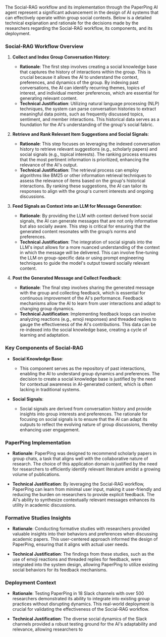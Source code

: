 The Social-RAG workflow and its implementation through the PaperPing AI agent represent a significant advancement in the design of AI systems that can effectively operate within group social contexts. Below is a detailed technical explanation and rationale for the decisions made by the researchers regarding the Social-RAG workflow, its components, and its deployment.

### Social-RAG Workflow Overview

1. **Collect and Index Group Conversation History**: 
   - **Rationale**: The first step involves creating a social knowledge base that captures the history of interactions within the group. This is crucial because it allows the AI to understand the context, preferences, and dynamics of the group. By indexing past conversations, the AI can identify recurring themes, topics of interest, and individual member preferences, which are essential for generating relevant content.
   - **Technical Justification**: Utilizing natural language processing (NLP) techniques, the system can parse conversation histories to extract meaningful data points, such as frequently discussed topics, sentiment, and member interactions. This historical data serves as a foundation for the AI's understanding of the group's social fabric.

2. **Retrieve and Rank Relevant Item Suggestions and Social Signals**: 
   - **Rationale**: This step focuses on leveraging the indexed conversation history to retrieve relevant suggestions (e.g., scholarly papers) and social signals (e.g., topical interests). The ranking process ensures that the most pertinent information is prioritized, enhancing the relevance of the AI's output.
   - **Technical Justification**: The retrieval process can employ algorithms like BM25 or other information retrieval techniques to assess the relevance of items based on the group's historical interactions. By ranking these suggestions, the AI can tailor its responses to align with the group's current interests and ongoing discussions.

3. **Feed Signals as Context into an LLM for Message Generation**: 
   - **Rationale**: By providing the LLM with context derived from social signals, the AI can generate messages that are not only informative but also socially aware. This step is critical for ensuring that the generated content resonates with the group’s norms and preferences.
   - **Technical Justification**: The integration of social signals into the LLM's input allows for a more nuanced understanding of the context in which the message will be delivered. This can involve fine-tuning the LLM on group-specific data or using prompt engineering techniques to guide the model's output toward socially relevant content.

4. **Post the Generated Message and Collect Feedback**: 
   - **Rationale**: The final step involves sharing the generated message with the group and collecting feedback, which is essential for continuous improvement of the AI's performance. Feedback mechanisms allow the AI to learn from user interactions and adapt to changing group dynamics.
   - **Technical Justification**: Implementing feedback loops can involve analyzing reactions (e.g., emoji responses) and threaded replies to gauge the effectiveness of the AI's contributions. This data can be re-indexed into the social knowledge base, creating a cycle of learning and adaptation.

### Key Components of Social-RAG

- **Social Knowledge Base**: 
  - This component serves as the repository of past interactions, enabling the AI to understand group dynamics and preferences. The decision to create a social knowledge base is justified by the need for contextual awareness in AI-generated content, which is often lacking in traditional systems.

- **Social Signals**: 
  - Social signals are derived from conversation history and provide insights into group interests and preferences. The rationale for focusing on social signals is to ensure that the AI can adapt its outputs to reflect the evolving nature of group discussions, thereby enhancing user engagement.

### PaperPing Implementation

- **Rationale**: PaperPing was designed to recommend scholarly papers in group chats, a task that aligns well with the collaborative nature of research. The choice of this application domain is justified by the need for researchers to efficiently identify relevant literature amidst a growing volume of publications.

- **Technical Justification**: By leveraging the Social-RAG workflow, PaperPing can learn from minimal user input, making it user-friendly and reducing the burden on researchers to provide explicit feedback. The AI's ability to synthesize contextually relevant messages enhances its utility in academic discussions.

### Formative Studies Insights

- **Rationale**: Conducting formative studies with researchers provided valuable insights into their behaviors and preferences when discussing academic papers. This user-centered approach informed the design of PaperPing, ensuring that it aligns with actual user needs.

- **Technical Justification**: The findings from these studies, such as the use of emoji reactions and threaded replies for feedback, were integrated into the system design, allowing PaperPing to utilize existing social behaviors for its feedback mechanisms.

### Deployment Context

- **Rationale**: Testing PaperPing in 18 Slack channels with over 500 researchers demonstrated its ability to integrate into existing group practices without disrupting dynamics. This real-world deployment is crucial for validating the effectiveness of the Social-RAG workflow.

- **Technical Justification**: The diverse social dynamics of the Slack channels provided a robust testing ground for the AI's adaptability and relevance, allowing researchers to